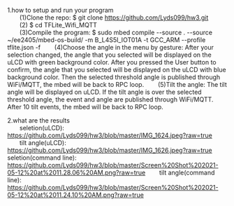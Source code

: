1.how to setup and run your program  
&emsp;&emsp;(1)Clone the repo: $ git clone https://github.com/Lyds099/hw3.git  
&emsp;&emsp;(2) $ cd TFLite_Wifi_MQTT  
&emsp;&emsp;(3)Compile the program: $ sudo mbed compile --source . --source ~/ee2405/mbed-os-build/ -m B_L4S5I_IOT01A -t GCC_ARM --profile tflite.json -f
&emsp;&emsp;(4)Choose the angle in the menu by gesture: After your selection changed, the angle that you selected will be displayed on the uLCD with green background color. After you pressed the User button to confirm, the angle that you selected will be displayed on the uLCD with blue background color. Then the selected threshold angle is published through WiFi/MQTT, the mbed will be back to RPC loop.
&emsp;&emsp;(5)Tilt the angle: The tilt angle will be displayed on uLCD. If the tilt angle is over the selected threshold angle, the event and angle are published through WiFi/MQTT. After 10 tilt events, the mbed will be back to RPC loop.

2.what are the results  
&emsp;&emsp;seletion(uLCD): https://github.com/Lyds099/hw3/blob/master/IMG_1624.jpeg?raw=true  
&emsp;&emsp;tilt angle(uLCD): https://github.com/Lyds099/hw3/blob/master/IMG_1626.jpeg?raw=true 
&emsp;&emsp;seletion(command line): https://github.com/Lyds099/hw3/blob/master/Screen%20Shot%202021-05-12%20at%2011.28.06%20AM.png?raw=true 
&emsp;&emsp;tilt angle(command line): https://github.com/Lyds099/hw3/blob/master/Screen%20Shot%202021-05-12%20at%2011.24.10%20AM.png?raw=true